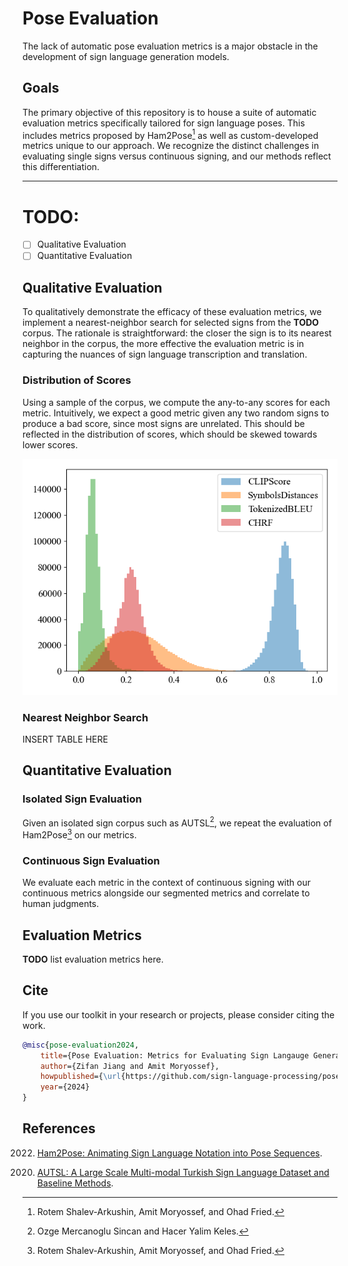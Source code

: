 # Pose Evaluation

The lack of automatic pose evaluation metrics is a major obstacle in the development of
sign language generation models.

## Goals

The primary objective of this repository is to house a suite of
automatic evaluation metrics specifically tailored for sign language poses.
This includes metrics proposed by Ham2Pose[^1]
as well as custom-developed metrics unique to our approach.
We recognize the distinct challenges in evaluating single signs versus continuous signing,
and our methods reflect this differentiation.


---

# TODO:

- [ ] Qualitative Evaluation
- [ ] Quantitative Evaluation

## Qualitative Evaluation

To qualitatively demonstrate the efficacy of these evaluation metrics,
we implement a nearest-neighbor search for selected signs from the **TODO** corpus.
The rationale is straightforward: the closer the sign is to its nearest neighbor in the corpus,
the more effective the evaluation metric is in capturing the nuances of sign language transcription and translation.

### Distribution of Scores

Using a sample of the corpus, we compute the any-to-any scores for each metric.
Intuitively, we expect a good metric given any two random signs to produce a bad score, since most signs are unrelated.
This should be reflected in the distribution of scores, which should be skewed towards lower scores.

![Distribution of scores](assets/distribution/all.png)

### Nearest Neighbor Search

INSERT TABLE HERE

## Quantitative Evaluation

### Isolated Sign Evaluation

Given an isolated sign corpus such as AUTSL[^2], we repeat the evaluation of Ham2Pose[^1] on our metrics.

### Continuous Sign Evaluation

We evaluate each metric in the context of continuous signing with our continuous metrics alongside our segmented metrics
and correlate to human judgments.

## Evaluation Metrics

**TODO** list evaluation metrics here.

## Cite

If you use our toolkit in your research or projects, please consider citing the work.

```bib
@misc{pose-evaluation2024,
    title={Pose Evaluation: Metrics for Evaluating Sign Langauge Generation Models},
    author={Zifan Jiang and Amit Moryossef},
    howpublished={\url{https://github.com/sign-language-processing/pose-evaluation}},
    year={2024}
}
```

## References

[^1]: Rotem Shalev-Arkushin, Amit Moryossef, and Ohad Fried.
2022. [Ham2Pose: Animating Sign Language Notation into Pose Sequences](https://arxiv.org/abs/2211.13613).
[^2]: Ozge Mercanoglu Sincan and Hacer Yalim Keles.
2020. [AUTSL: A Large Scale Multi-modal Turkish Sign Language Dataset and Baseline Methods](https://arxiv.org/abs/2008.00932).
